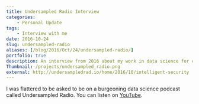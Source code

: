```yaml
---
title: Undersampled Radio Interview
categories:
    - Personal Update
tags:
    - Interview with me
date: 2016-10-24
slug: undersampled-radio
aliases: [/blog/2016/Oct/24/undersampled-radio/]
portfolio: true
description: An interview from 2016 about my work in data science for cybersecurity.
Thumbnail: /projects/undersampled_radio.png
external: http://undersampledrad.io/home/2016/10/intelligent-security
---
```


I was flattered to be asked to be on a burgeoning data science podcast called Undersampled Radio. You can listen on [YouTube](https://www.youtube.com/watch?v=q4e_hBUd6zI&feature=youtu.be).
